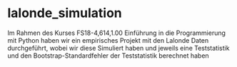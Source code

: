 # lalonde_simulation
Im Rahmen des Kurses  FS18-4,614,1.00 Einführung in die Programmierung mit Python haben wir ein empirisches Projekt mit den Lalonde Daten durchgeführt, wobei wir diese Simuliert haben und jeweils eine Teststatistik und den Bootstrap-Standardfehler der Teststatistik berechnet haben
